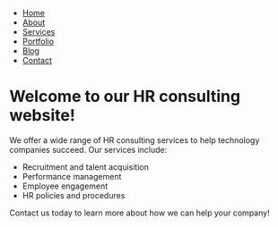 - [Home](/index.md)
- [About](/about.md)
- [Services](/services.md)
- [Portfolio](/Portfolio.md)
- [Blog](/Blog.md)
- [Contact](/contact.md)

# Welcome to our HR consulting website!

We offer a wide range of HR consulting services to help technology companies succeed. Our services include:

- Recruitment and talent acquisition
- Performance management
- Employee engagement
- HR policies and procedures

Contact us today to learn more about how we can help your company!
